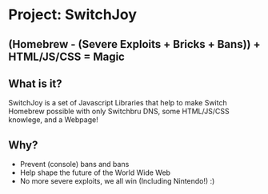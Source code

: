 # Project: SwitchJoy
(Homebrew - (Severe Exploits + Bricks + Bans)) + HTML/JS/CSS = Magic
---
## What is it?

SwitchJoy is a set of Javascript Libraries that help to make Switch Homebrew possible with only Switchbru DNS, some HTML/JS/CSS knowlege, and a Webpage!

## Why?

* Prevent (console) bans and bans
* Help shape the future of the World Wide Web
* No more severe exploits, we all win (Including Nintendo!) :)
